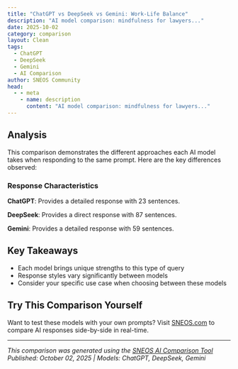```yaml
---
title: "ChatGPT vs DeepSeek vs Gemini: Work-Life Balance"
description: "AI model comparison: mindfulness for lawyers..."
date: 2025-10-02
category: comparison
layout: Clean
tags:
  - ChatGPT
  - DeepSeek
  - Gemini
  - AI Comparison
author: SNEOS Community
head:
  - - meta
    - name: description
      content: "AI model comparison: mindfulness for lawyers..."
---
```


<ChatComparison
  title="ChatGPT vs DeepSeek vs Gemini: Work-Life Balance"
  prompt="mindfulness for lawyers"
  :responses='{
    "ChatGPT": "Mindfulness for lawyers is the practice of applying mindfulness techniques\u2014such as focused attention, meditation, and present-moment awareness\u2014to the unique demands and stresses of the legal profession. Given the high-pressure environment, heavy workloads, and often adversarial nature of legal work, mindfulness can help lawyers improve their mental well-being, enhance focus and decision-making, and reduce burnout.\n\n### Why Mindfulness is Important for Lawyers\n- **Stress Reduction:** Legal work is often stressful. Mindfulness helps manage anxiety and stress by promoting calmness and emotional regulation.\n- **Improved Focus and Concentration:** Mindfulness trains the mind to stay present, which benefits tasks requiring deep focus such as legal research, writing, and courtroom performance.\n- **Better Decision-Making:** Being more aware of one\u2019s thoughts and feelings helps lawyers make clearer, less reactive decisions.\n- **Enhanced Client Relationships:** Mindfulness promotes empathy and active listening, improving communication with clients and colleagues.\n- **Resilience and Burnout Prevention:** Regular mindfulness practice supports resilience, helping lawyers cope with setbacks and avoid burnout.\n\n### Common Mindfulness Practices for Lawyers\n- **Breath Awareness:** Simple breathing exercises to calm the mind during breaks or before stressful events.\n- **Body Scan Meditation:** A method to check in with bodily sensations and release tension.\n- **Mindful Walking:** Walking slowly and paying attention to the movement and surroundings.\n- **Mindful Listening:** Fully focusing on what another person is saying without planning your response.\n- **Brief Mindfulness Pauses:** Taking short breaks throughout the day to center yourself and regain clarity.\n\n### How to Incorporate Mindfulness into a Lawyer\u2019s Routine\n- **Start Small:** Begin with a few minutes of meditation or deep breathing daily.\n- **Use Apps:** Utilize mindfulness apps like Headspace, Calm, or Insight Timer tailored for busy professionals.\n- **Mindful Transitions:** Use moments like commuting, entering a courtroom, or waiting for a client call as cues to practice mindfulness.\n- **Create a Routine:** Schedule regular mindfulness sessions, such as before starting work or at the end of the day.\n- **Mindful Meetings:** Begin meetings with a moment of silence or breathing to promote focus.\n\n### Resources for Lawyers Interested in Mindfulness\n- Books such as *\u0022The Anxious Lawyer\u0022* by Jeena Cho and Karen Gifford.\n- Mindfulness workshops or retreats geared towards legal professionals.\n- Podcasts on mindfulness and mental health in the legal field.\n- Professional groups or bar associations that offer wellness programs.\n\nBy integrating mindfulness practices, lawyers can build healthier work habits, improve their professional performance, and cultivate greater satisfaction and balance in their careers.",
    "DeepSeek": "Of course. Mindfulness is an exceptionally powerful and relevant practice for lawyers. The high-stakes, adversarial, and fast-paced nature of legal work creates a perfect storm for stress, burnout, and ethical pitfalls. Mindfulness offers a practical, evidence-based toolkit to navigate these challenges.\n\nHere is a comprehensive guide to mindfulness for lawyers, covering the benefits, specific applications, and how to get started.\n\n### Why Mindfulness is a Superpower for Lawyers\n\nThe practice of mindfulness\u2014paying deliberate, non-judgmental attention to the present moment\u2014directly counteracts the common stressors of legal practice.\n\n**1. Reduces Stress and Prevents Burnout:**\n*   **The Problem:** Constant deadlines, client demands, and the \u0022billable hour\u0022 grind lead to chronic stress, which impairs cognitive function and well-being.\n*   **The Mindfulness Solution:** Regular practice lowers cortisol levels, calms the nervous system, and builds resilience. It helps you recognize the early signs of burnout (cynicism, exhaustion) and take proactive steps.\n\n**2. Enhances Focus and Cognitive Performance:**\n*   **The Problem:** The \u0022monkey mind\u0022\u2014jumping between emails, case law, and client calls\u2014fragments attention and reduces deep work capacity.\n*   **The Mindfulness Solution:** It trains the brain to sustain focus on a single task (like reviewing a contract or writing a brief), improving efficiency and reducing errors. This is essentially **\u0022reps for your attention muscle.\u0022**\n\n**3. Improves Emotional Intelligence (EQ) and Client Relations:**\n*   **The Problem:** Lawyers must manage their own emotions while navigating clients who are often in crisis (e.g., divorce, litigation, business disputes).\n*   **The Mindfulness Solution:** It increases self-awareness, allowing you to notice frustration or anxiety without being controlled by it. This leads to better client communication, empathy, and the ability to de-escalate tense situations.\n\n**4. Sharpens Deposition and Cross-Examination Skills:**\n*   **The Problem:** Getting caught in your own head, planning the next question instead of listening to the witness\u0027s full answer.\n*   **The Mindfulness Solution:** It cultivates deep listening. You become better at hearing what is *actually* said (and what is *not* said), picking up on nuances, tone, and body language, allowing for more effective and spontaneous follow-up.\n\n**5. Supports Ethical and Professional Judgment:**\n*   **The Problem:** Under stress, the brain\u0027s executive functioning (responsible for judgment and impulse control) is impaired, increasing the risk of ethical missteps.\n*   **The Mindfulness Solution:** By creating a moment of \u0022pause\u0022 between a stimulus (e.g., a provocative email) and your response, mindfulness allows you to choose a more considered, professional, and ethical action.\n\n**6. Enhances Negotiation and Persuasion:**\n*   **The Problem:** Reactive negotiation, where you\u0027re led by emotion rather than strategy.\n*   **The Mindfulness Solution:** Helps you stay calm and centered, even when faced with aggressive tactics. You can better understand the other party\u0027s position and respond strategically rather than defensively.\n\n### Practical Mindfulness Techniques for the Demands of a Law Practice\n\nYou don\u0027t need to meditate for an hour on a mountaintop. Integrate these short practices into your workday.\n\n**1. The Mini-Meditation (The \u0022One-Minute Reset\u0022):**\n*   **When to use:** Before a client call, after a difficult meeting, when switching tasks.\n*   **How to do it:** Close your door or sit quietly. For just 60 seconds, close your eyes and focus all your attention on the physical sensation of your breath entering and leaving your body. When your mind wanders (it will), gently bring it back. That\u0027s it.\n\n**2. Mindful Listening (The \u0022Deposition Prep\u0022):**\n*   **When to use:** In every client meeting, deposition, and negotiation.\n*   **How to do it:** Make a conscious decision to listen completely. When the other person is speaking, your only job is to understand them. Notice when your mind starts formulating a response or rebuttal, and gently return your focus to their words.\n\n**3. The STOP Method (The \u0022Angry Email Antidote\u0022):**\n*   **When to use:** Upon receiving a triggering email, a negative ruling, or any stressful event.\n*   **S** - **Stop.** Just pause for a moment.\n*   **T** - **Take a breath.** Feel one full, conscious breath.\n*   **O** - **Observe.** What are you feeling? (Anger, fear, frustration?). What are the facts of the situation, separate from your story about it?\n*   **P** - **Proceed.** Having created space, you can now choose a more skillful and effective response.\n\n**4. Mindful Walking (The \u0022Between-Courthouse\u0022 Practice):**\n*   **When to use:** Walking to the courthouse, from your car to the office, or even to the breakroom.\n*   **How to do it:** Instead of being on your phone, bring your attention to the physical act of walking. Feel your feet on the ground, the air on your skin, the rhythm of your steps. This is a powerful way to clear your head and reset.\n\n**5. Single-Tasking (The \u0022Antidote to Multitasking\u0022):**\n*   **When to use:** During deep work like legal research or drafting.\n*   **How to do it:** For a predetermined block of time (e.g., 25-50 minutes), work on *only one task*. Close all other tabs, silence notifications, and put your phone away. When your mind wanders, guide it back to the single task at hand.\n\n### Getting Started: A Realistic Plan\n\n1.  **Start Small:** Commit to just **5 minutes per day**. Use an app like **Headspace**, **Calm**, or **Waking Up** which have guided meditations specifically for focus, stress, and sleep.\n2.  **Anchor it to a Habit:** Meditate right after you brush your teeth in the morning, or right before you check your email. This builds consistency.\n3.  **Be Kind to Yourself:** The goal is not to empty your mind, but to *notice* when it\u0027s full. Every time you gently bring your attention back, you are doing the practice correctly. It\u0027s a workout, not a performance.\n4.  **Explore Firm-Wide Initiatives:** Some forward-thinking law firms now offer mindfulness and meditation training as part of their professional development and well-being programs. Consider suggesting it.\n\n### Conclusion\n\nFor lawyers, mindfulness is not a soft skill; it\u0027s a **critical professional competency**. It\u2019s about training your mind to be as sharp, focused, and resilient as you need it to be. In a profession built on judgment, clarity, and persuasion, a mindful lawyer is not just a calmer one\u2014they are a more effective, ethical, and successful one.",
    "Gemini": "## Mindfulness for Lawyers: Finding Calm and Clarity in a High-Stress Profession\n\nLaw is a demanding profession characterized by long hours, high stakes, constant deadlines, and significant client pressure. These factors contribute to high rates of stress, anxiety, depression, and burnout among lawyers. Mindfulness offers a practical and effective antidote to these challenges, promoting well-being, improved performance, and greater job satisfaction.\n\n**What is Mindfulness?**\n\nMindfulness is the basic human ability to be fully present, aware of where we are and what we\u2019re doing, and not overly reactive or overwhelmed by what\u2019s going on around us. It involves paying attention to the present moment without judgment, observing thoughts and feelings as they arise and pass away, rather than getting caught up in them.\n\n**Benefits of Mindfulness for Lawyers:**\n\n*   **Stress Reduction:** Mindfulness practices like meditation help regulate the nervous system, reducing the physiological symptoms of stress such as increased heart rate, muscle tension, and shallow breathing.\n*   **Improved Focus and Concentration:** By training the mind to stay present, mindfulness enhances attention span and concentration, crucial for tasks like legal research, drafting, and client interviews.\n*   **Enhanced Emotional Regulation:** Mindfulness helps lawyers become more aware of their emotions and develop healthier responses to challenging situations, improving their ability to manage anger, frustration, and anxiety.\n*   **Better Decision-Making:** By fostering a calm and centered state of mind, mindfulness allows lawyers to make more rational and objective decisions, free from emotional reactivity.\n*   **Improved Communication Skills:** Mindfulness enhances listening skills and empathy, leading to more effective communication with clients, colleagues, and opposing counsel.\n*   **Increased Resilience:** Mindfulness builds resilience by helping lawyers cultivate a more positive and accepting attitude towards challenges, enabling them to bounce back from setbacks.\n*   **Reduced Burnout:** By promoting self-awareness and self-care, mindfulness helps lawyers prevent burnout by recognizing and addressing the early signs of stress and exhaustion.\n*   **Increased Job Satisfaction:** By fostering a greater sense of purpose and meaning in their work, mindfulness can lead to increased job satisfaction and a more fulfilling career.\n*   **Improved Client Relationships:** A mindful lawyer can be more present and empathetic with clients, building stronger relationships based on trust and understanding.\n*   **Ethical Considerations:** Mindfulness can help lawyers make more ethical decisions by slowing down their decision-making process and considering the potential consequences of their actions.\n\n**Mindfulness Practices for Lawyers:**\n\nHere are some practical mindfulness practices that lawyers can incorporate into their daily lives:\n\n*   **Mindful Breathing:**\n    *   **Technique:**  Take a few moments throughout the day to focus on your breath.  Notice the sensation of the air entering and leaving your body. When your mind wanders (and it will!), gently redirect your attention back to your breath.\n    *   **Benefits:** Quick stress relief, improved focus, increased awareness of physical sensations.\n    *   **Example:**  Before a stressful meeting, take 5 deep breaths, focusing on the expansion and contraction of your chest.\n\n*   **Body Scan Meditation:**\n    *   **Technique:**  Lie down or sit comfortably and systematically bring your attention to different parts of your body, noticing any sensations without judgment.\n    *   **Benefits:**  Increased body awareness, stress reduction, improved sleep.\n    *   **Example:**  Dedicate 10-15 minutes each evening to a body scan before bed.\n\n*   **Mindful Walking:**\n    *   **Technique:**  Pay attention to the sensations of walking, such as the feeling of your feet touching the ground, the movement of your body, and the sounds around you.\n    *   **Benefits:**  Stress relief, improved focus, connection with nature.\n    *   **Example:**  During your lunch break, take a 10-minute walk, focusing solely on the experience of walking.\n\n*   **Mindful Listening:**\n    *   **Technique:**  When someone is speaking, focus all your attention on their words and body language, without interrupting or formulating your response in your head.\n    *   **Benefits:**  Improved communication, stronger relationships, deeper understanding.\n    *   **Example:**  During client meetings, practice active listening by summarizing their points and asking clarifying questions.\n\n*   **Mindful Emailing/Writing:**\n    *   **Technique:** Before sending an email or writing a document, take a moment to center yourself and consider your intention. Be mindful of your tone and the potential impact of your words.\n    *   **Benefits:** Improved communication, reduced errors, less reactivity.\n    *   **Example:** Before hitting \u0022send\u0022 on a potentially contentious email, take a deep breath and reread it to ensure it conveys the intended message calmly and respectfully.\n\n*   **Gratitude Practice:**\n    *   **Technique:**  Take a few moments each day to reflect on things you are grateful for, no matter how small.\n    *   **Benefits:**  Increased happiness, reduced stress, improved perspective.\n    *   **Example:**  Keep a gratitude journal and write down three things you are grateful for each day.\n\n*   **Formal Meditation:**\n    *   **Technique:** Set aside dedicated time (even just 5-10 minutes) each day to sit quietly and focus on your breath, a mantra, or a guided meditation.\n    *   **Benefits:** Significant stress reduction, improved focus, increased self-awareness, and long-term mental health benefits.\n    *   **Resources:** Use apps like Headspace, Calm, Insight Timer, or search for free guided meditations online.\n\n**Overcoming Challenges:**\n\n*   **Lack of Time:** Start small. Even a few minutes of mindfulness each day can make a difference.  Look for pockets of time throughout the day - while commuting, waiting in line, or between meetings.\n*   **Skepticism:**  Approach mindfulness with an open mind and a willingness to experiment.  The benefits may not be immediately apparent, but with consistent practice, you will likely notice positive changes.\n*   **Distractions:**  It\u0027s normal for your mind to wander during mindfulness practices.  When this happens, gently redirect your attention back to your chosen focus.\n*   **Judgment:**  Avoid judging yourself for your thoughts or feelings.  Simply observe them without getting caught up in them.\n\n**Resources for Lawyers:**\n\n*   **Mindfulness in Law Society:** A growing organization dedicated to promoting mindfulness in the legal profession.\n*   **CLE programs:** Many bar associations and law firms offer Continuing Legal Education (CLE) programs on mindfulness for lawyers.\n*   **Books and articles:** Numerous books and articles explore the benefits of mindfulness for lawyers and provide guidance on how to incorporate mindfulness practices into your life.\n*   **Mindfulness-based stress reduction (MBSR) programs:** These programs offer a structured approach to learning mindfulness techniques.\n\n**Conclusion:**\n\nMindfulness offers a powerful toolkit for lawyers seeking to manage stress, enhance performance, and cultivate greater well-being.  By incorporating these practices into their daily lives, lawyers can find calm and clarity amidst the demands of their profession, leading to a more fulfilling and sustainable career.  It is an investment in your own mental health, professional success, and ethical practice. Remember to be patient with yourself and celebrate small successes along the way.  The journey to mindfulness is a lifelong one.\n"
  }'
  published-date="01:09"
/>

## Analysis

This comparison demonstrates the different approaches each AI model takes when responding to the same prompt. Here are the key differences observed:

### Response Characteristics

**ChatGPT**: Provides a detailed response with 23 sentences. 

**DeepSeek**: Provides a direct response with 87 sentences. 

**Gemini**: Provides a detailed response with 59 sentences. 

## Key Takeaways

- Each model brings unique strengths to this type of query
- Response styles vary significantly between models
- Consider your specific use case when choosing between these models

## Try This Comparison Yourself

Want to test these models with your own prompts? Visit [SNEOS.com](https://sneos.com) to compare AI responses side-by-side in real-time.

---

*This comparison was generated using the [SNEOS AI Comparison Tool](https://sneos.com)*
*Published: October 02, 2025 | Models: ChatGPT, DeepSeek, Gemini*
